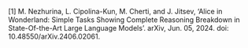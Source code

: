 [1] M. Nezhurina, L. Cipolina-Kun, M. Cherti, and J. Jitsev, ‘Alice in Wonderland: Simple Tasks Showing Complete Reasoning Breakdown in State-Of-the-Art Large Language Models’. arXiv, Jun. 05, 2024. doi: 10.48550/arXiv.2406.02061.
